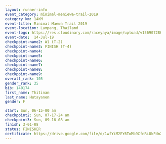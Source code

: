 ```yaml
---
layout: runner-info 
event_category: minimal-meniewa-trail-2019 
category_km: 14KM 
event-title: Minimal Maewa Trail 2019 
event-location: Lampang, Thailand 
event-logo: https://res.cloudinary.com/raceyaya/image/upload/v1569072805/logo/minimal-trail_ktnvsp.jpg 
event-date:  14-Jul-19 
checkpoint-name2: W1 (T-2) 
checkpoint-name3: FINISH (T-4) 
checkpoint-name4: 
checkpoint-name5: 
checkpoint-name6: 
checkpoint-name7: 
checkpoint-name8: 
checkpoint-name9: 
overall_rank: 105
gender_rank: 35
bib: 140174
first_name: Thitinan
last_name: Hutayanen
gender: F

start: Sun, 06-15-00 am
checkpoint2: Sun, 07-17-24 am
checkpoint3: Sun, 09-16-08 am
finish: 3-01-08
status: FINISHER
certificate: https://drive.google.com/file/d/1wfYiM2EY6ToMb9CfnRi8kFdn2cEkQKr1/view?usp=sharing
---
```

